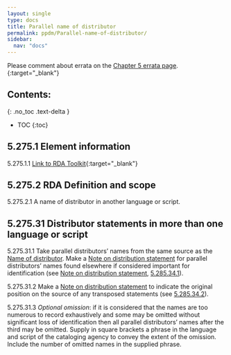 ```yaml
---
layout: single
type: docs
title: Parallel name of distributor
permalink: ppdm/Parallel-name-of-distributor/
sidebar:
  nav: "docs"
---
```


Please comment about errata on the [Chapter 5 errata page](https://docs.google.com/document/d/14roAt0euvJ-x_AboSVoOcMhDLkXYSk35-btRO8xgKZI/edit#heading=h.g4bjdwanzzpu).{:target="_blank"}

## Contents:
{: .no_toc .text-delta }

- TOC
{:toc}

## 5.275.1 Element information

<a name="5.275.1.1">5.275.1.1</a> [Link to RDA Toolkit](https://beta.rdatoolkit.org/Content/Index?externalId=en-US_ala-fe253018-c149-3a20-9fdb-c9c17faa0ac0){:target="_blank"}

## 5.275.2 RDA Definition and scope

<a name="5.275.2.1">5.275.2.1</a> A name of distributor in another language or script.

## 5.275.31 Distributor statements in more than one language or script

<a name="5.275.31.1">5.275.31.1</a> Take parallel distributors’ names from the same source as the [Name of distributor](/DCRMR/ppdm/Name-of-distributor/). Make a [Note on distribution statement](/DCRMR/ppdm/Note-on-distribution-statement/) for  parallel distributors’ names found elsewhere if considered important for identification (see [Note on distribution statement](/DCRMR/ppdm/Note-on-distribution-statement/), [5.285.34.1](/DCRMR/ppdm/Note-on-distribution-statement/#5.285.34.1)).

<a name="5.275.31.2">5.275.31.2</a> Make a [Note on distribution statement](/DCRMR/ppdm/Note-on-distribution-statement/) to indicate the original position on the source of any transposed statements (see [5.285.34.2](/DCRMR/ppdm/Note-on-distribution-statement/#5.285.34.2)). 

<a name="5.275.31.3">5.275.31.3</a> *Optional omission*: if it is considered that the names are too numerous to record exhaustively and some may be omitted without significant loss of identification then all parallel distributors’ names after the third may be omitted. Supply in square brackets a phrase in the language and script of the cataloging agency to convey the extent of the omission. Include the number of omitted names in the supplied phrase.
